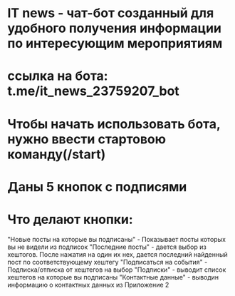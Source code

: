 # IT news - чат-бот созданный для удобного получения информации по интересующим мероприятиям
# ссылка на бота: t.me/it_news_23759207_bot
# Чтобы начать использовать бота, нужно ввести стартовою команду(/start)
# Даны 5 кнопок с подписями
# Что делают кнопки:
"Новые посты на которые вы подписаны" - Показывает посты которых вы не видели из подписок
"Последние посты" - дается выбор из хештогов. После нажатия на один их нех, дается последний найденный пост по соответствующему хештегу
"Подписаться на события" - Подписка/отписка от хештегов на выбор
"Подписки" - выводит список хештегов на которые вы подписаны
"Контактные данные" - выводин информацию о контактных данных из Приложение 2

